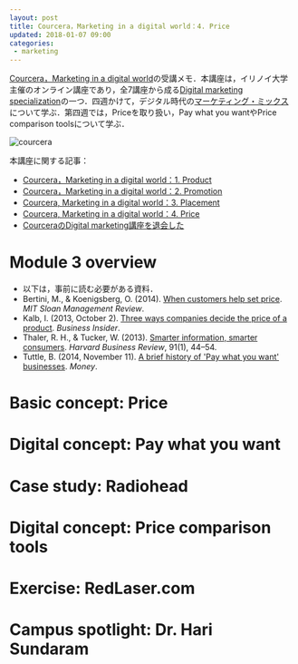 ```yaml
---
layout: post
title: Courcera，Marketing in a digital world：4. Price
updated: 2018-01-07 09:00
categories:
 - marketing
---
```


[Courcera，Marketing in a digital world](https://www.coursera.org/learn/marketing-digital)の受講メモ．本講座は，イリノイ大学主催のオンライン講座であり，全7講座から成る[Digital marketing specialization](https://www.coursera.org/specializations/digital-marketing)の一つ．四週かけて，デジタル時代の[マーケティング・ミックス](https://ja.wikipedia.org/wiki/%E3%83%9E%E3%83%BC%E3%82%B1%E3%83%86%E3%82%A3%E3%83%B3%E3%82%B0%E3%83%9F%E3%83%83%E3%82%AF%E3%82%B9)について学ぶ．第四週では，Priceを取り扱い，Pay what you wantやPrice comparison toolsについて学ぶ．

![courcera]({{site.baseurl}}/images/2017-11-18-courcera.png)

本講座に関する記事：
* [Courcera，Marketing in a digital world：1. Product](https://haltaro.github.io/2017/11/08/digital-marketing-1)
* [Courcera，Marketing in a digital world：2. Promotion](https://haltaro.github.io/2017/11/25/digital-marketing-2)
* [Courcera, Marketing in a digital world：3. Placement](https://haltaro.github.io/2017/12/03/digital-marketing-3)
* [Courcera, Marketing in a digital world：4. Price](https://haltaro.github.io/2017/01/07/digital-marketing-4)
* [CourceraのDigital marketing講座を退会した](https://haltaro.github.io/2017/01/07/digital-marketing-retire)

# Module 3 overview

* 以下は，事前に読む必要がある資料．
* Bertini, M., & Koenigsberg, O. (2014). [When customers help set price](https://sloanreview.mit.edu/article/when-customers-help-set-prices/). *MIT Sloan Management Review*.
* Kalb, I. (2013, October 2). [Three ways companies decide the price of a product](http://www.businessinsider.com/3-powerful-pricing-strategies-businesses-should-always-consider-2013-10). *Business Insider*.
* Thaler, R. H., & Tucker, W. (2013). [Smarter information, smarter consumers](https://hbr.org/2013/01/smarter-information-smarter-consumers). *Harvard Business Review*, 91(1), 44–54.
* Tuttle, B. (2014, November 11). [A brief history of 'Pay what you want' businesses](http://time.com/money/3576844/pay-what-you-want-businesses/). *Money*.

# Basic concept: Price

# Digital concept: Pay what you want

# Case study: Radiohead

# Digital concept: Price comparison tools

# Exercise: RedLaser.com

# Campus spotlight: Dr. Hari Sundaram

